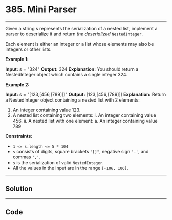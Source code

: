 # 385. Mini Parser

---

Given a string s represents the serialization of a nested list, implement a parser to deserialize it and return _the deserialized_ `NestedInteger`.

Each element is either an integer or a list whose elements may also be integers or other lists.

 

**Example 1:**


**Input:** s = "324"
**Output:** 324
**Explanation:** You should return a NestedInteger object which contains a single integer 324.


**Example 2:**


**Input:** s = "[123,[456,[789]]]"
**Output:** [123,[456,[789]]]
**Explanation:** Return a NestedInteger object containing a nested list with 2 elements:
1. An integer containing value 123.
2. A nested list containing two elements:
    i.  An integer containing value 456.
    ii. A nested list with one element:
         a. An integer containing value 789


 

**Constraints:**

  * `1 <= s.length <= 5 * 104`
  * `s` consists of digits, square brackets `"[]"`, negative sign `'-'`, and commas `','`.
  * `s` is the serialization of valid `NestedInteger`.
  * All the values in the input are in the range `[-106, 106]`.

---

## Solution



---

## Code
```python


```